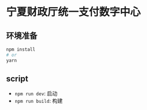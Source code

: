 # 宁夏财政厅统一支付数字中心

## 环境准备

```sh
npm install
# or
yarn
```

## script

- `npm run dev`: 启动
- `npm run build`: 构建
